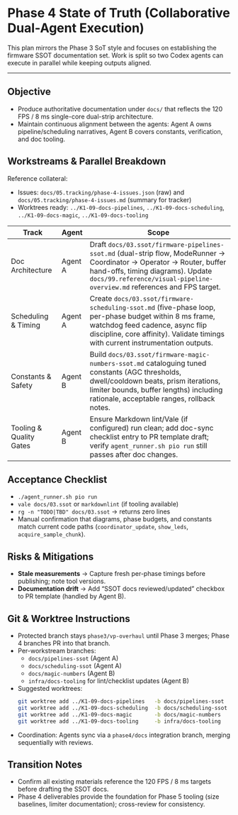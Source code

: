 # Phase 4 State of Truth (Collaborative Dual-Agent Execution)

This plan mirrors the Phase 3 SoT style and focuses on establishing the firmware SSOT documentation set. Work is split so two Codex agents can execute in parallel while keeping outputs aligned.

---

## Objective
- Produce authoritative documentation under `docs/` that reflects the 120 FPS / 8 ms single-core dual-strip architecture.
- Maintain continuous alignment between the agents: Agent A owns pipeline/scheduling narratives, Agent B covers constants, verification, and doc tooling.

## Workstreams & Parallel Breakdown

Reference collateral:
- Issues: `docs/05.tracking/phase-4-issues.json` (raw) and `docs/05.tracking/phase-4-issues.md` (summary for tracker)
- Worktrees ready: `../K1-09-docs-pipelines`, `../K1-09-docs-scheduling`, `../K1-09-docs-magic`, `../K1-09-docs-tooling`

| Track | Agent | Scope |
|-------|-------|-------|
| Doc Architecture | Agent A | Draft `docs/03.ssot/firmware-pipelines-ssot.md` (dual-strip flow, ModeRunner → Coordinator → Operator → Router, buffer hand-offs, timing diagrams). Update `docs/99.reference/visual-pipeline-overview.md` references and FPS target. |
| Scheduling & Timing | Agent A | Create `docs/03.ssot/firmware-scheduling-ssot.md` (five-phase loop, per-phase budget within 8 ms frame, watchdog feed cadence, async flip discipline, core affinity). Validate timings with current instrumentation outputs. |
| Constants & Safety | Agent B | Build `docs/03.ssot/firmware-magic-numbers-ssot.md` cataloguing tuned constants (AGC thresholds, dwell/cooldown beats, prism iterations, limiter bounds, buffer lengths) including rationale, acceptable ranges, rollback notes. |
| Tooling & Quality Gates | Agent B | Ensure Markdown lint/Vale (if configured) run clean; add doc-sync checklist entry to PR template draft; verify `agent_runner.sh pio run` still passes after doc changes. |

## Acceptance Checklist
- `./agent_runner.sh pio run`
- `vale docs/03.ssot` or `markdownlint` (if tooling available)
- `rg -n "TODO|TBD" docs/03.ssot` → returns zero lines
- Manual confirmation that diagrams, phase budgets, and constants match current code paths (`coordinator_update`, `show_leds`, `acquire_sample_chunk`).

## Risks & Mitigations
- **Stale measurements** → Capture fresh per-phase timings before publishing; note tool versions.
- **Documentation drift** → Add “SSOT docs reviewed/updated” checkbox to PR template (handled by Agent B).

## Git & Worktree Instructions
- Protected branch stays `phase3/vp-overhaul` until Phase 3 merges; Phase 4 branches PR into that branch.
- Per-workstream branches:
  - `docs/pipelines-ssot` (Agent A)
  - `docs/scheduling-ssot` (Agent A)
  - `docs/magic-numbers` (Agent B)
  - `infra/docs-tooling` for lint/checklist updates (Agent B)
- Suggested worktrees:
  ```bash
  git worktree add ../K1-09-docs-pipelines   -b docs/pipelines-ssot
  git worktree add ../K1-09-docs-scheduling  -b docs/scheduling-ssot
  git worktree add ../K1-09-docs-magic       -b docs/magic-numbers
  git worktree add ../K1-09-docs-tooling     -b infra/docs-tooling
  ```
- Coordination: Agents sync via a `phase4/docs` integration branch, merging sequentially with reviews.

## Transition Notes
- Confirm all existing materials reference the 120 FPS / 8 ms targets before drafting the SSOT docs.
- Phase 4 deliverables provide the foundation for Phase 5 tooling (size baselines, limiter documentation); cross-review for consistency.
